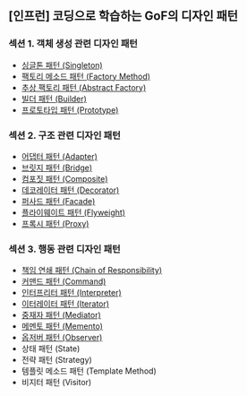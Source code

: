 ## [인프런] 코딩으로 학습하는 GoF의 디자인 패턴

### 섹션 1. 객체 생성 관련 디자인 패턴

- <a href="md/_01_creational_patterns/01.Singleton.md">싱글톤 패턴 (Singleton)</a>
- <a href="md/_01_creational_patterns/02.Factory Method.md">팩토리 메소드 패턴 (Factory Method)</a>
- <a href="md/_01_creational_patterns/03.Abstract Factory.md">추상 팩토리 패턴 (Abstract Factory)</a>
- <a href="md/_01_creational_patterns/04.Builder.md">빌더 패턴 (Builder)</a>
- <a href="md/_01_creational_patterns/05.Prototype.md">프로토타입 패턴 (Prototype)</a>

### 섹션 2. 구조 관련 디자인 패턴

- <a href="md/_02_structural_patterns/06.Adapter.md">어댑터 패턴 (Adapter)</a>
- <a href="md/_02_structural_patterns/07.Bridge.md">브릿지 패턴 (Bridge)</a>
- <a href="md/_02_structural_patterns/08.Composite.md">컴포짓 패턴 (Composite)</a>
- <a href="md/_02_structural_patterns/09.Decorator.md">데코레이터 패턴 (Decorator)</a>
- <a href="md/_02_structural_patterns/10.Facade.md">퍼사드 패턴 (Facade)</a>
- <a href="md/_02_structural_patterns/11.Flyweight.md">플라이웨이트 패턴 (Flyweight)</a>
- <a href="md/_02_structural_patterns/12.Proxy.md">프록시 패턴 (Proxy)</a>

### 섹션 3. 행동 관련 디자인 패턴

- <a href="md/_03_behavioral_patterns/13.Chain of Responsibility.md">책임 연쇄 패턴 (Chain of Responsibility)</a>
- <a href="md/_03_behavioral_patterns/14.Command.md">커맨드 패턴 (Command)</a>
- <a href="md/_03_behavioral_patterns/15.Interpreter.md">인터프리터 패턴 (Interpreter)</a>
- <a href="md/_03_behavioral_patterns/16.Iterator.md">이터레이터 패턴 (Iterator)</a>
- <a href="md/_03_behavioral_patterns/17.Mediator.md">중재자 패턴 (Mediator)</a>
- <a href="md/_03_behavioral_patterns/18.Memento.md">메멘토 패턴 (Memento)</a>
- <a href="md/_03_behavioral_patterns/19.Observer.md">옵저버 패턴 (Observer)</a>
- 상태 패턴 (State)
- 전략 패턴 (Strategy)
- 템플릿 메소드 패턴 (Template Method)
- 비지터 패턴 (Visitor)
